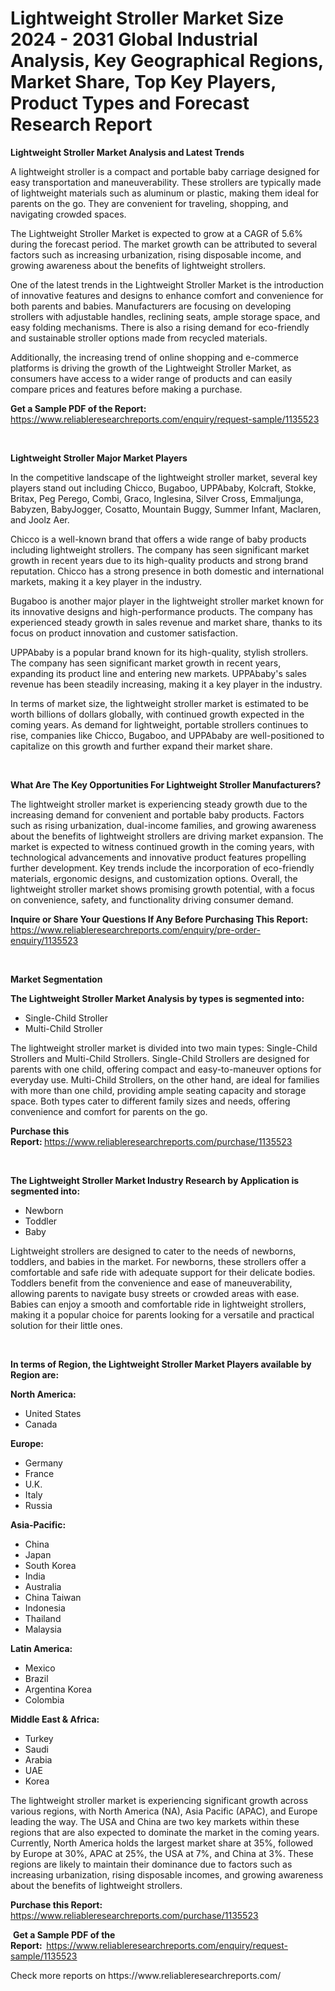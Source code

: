 <p><h1>Lightweight Stroller Market Size 2024 - 2031 Global Industrial Analysis, Key Geographical Regions, Market Share, Top Key Players, Product Types and Forecast Research Report</h1></p><p><strong>Lightweight Stroller Market Analysis and Latest Trends</strong></p>
<p><p>A lightweight stroller is a compact and portable baby carriage designed for easy transportation and maneuverability. These strollers are typically made of lightweight materials such as aluminum or plastic, making them ideal for parents on the go. They are convenient for traveling, shopping, and navigating crowded spaces.</p><p>The Lightweight Stroller Market is expected to grow at a CAGR of 5.6% during the forecast period. The market growth can be attributed to several factors such as increasing urbanization, rising disposable income, and growing awareness about the benefits of lightweight strollers. </p><p>One of the latest trends in the Lightweight Stroller Market is the introduction of innovative features and designs to enhance comfort and convenience for both parents and babies. Manufacturers are focusing on developing strollers with adjustable handles, reclining seats, ample storage space, and easy folding mechanisms. There is also a rising demand for eco-friendly and sustainable stroller options made from recycled materials.</p><p>Additionally, the increasing trend of online shopping and e-commerce platforms is driving the growth of the Lightweight Stroller Market, as consumers have access to a wider range of products and can easily compare prices and features before making a purchase.</p></p>
<p><strong>Get a Sample PDF of the Report:&nbsp;</strong> <a href="https://www.reliableresearchreports.com/enquiry/request-sample/1135523">https://www.reliableresearchreports.com/enquiry/request-sample/1135523</a></p>
<p>&nbsp;</p>
<p><strong>Lightweight Stroller Major Market Players</strong></p>
<p><p>In the competitive landscape of the lightweight stroller market, several key players stand out including Chicco, Bugaboo, UPPAbaby, Kolcraft, Stokke, Britax, Peg Perego, Combi, Graco, Inglesina, Silver Cross, Emmaljunga, Babyzen, BabyJogger, Cosatto, Mountain Buggy, Summer Infant, Maclaren, and Joolz Aer.</p><p>Chicco is a well-known brand that offers a wide range of baby products including lightweight strollers. The company has seen significant market growth in recent years due to its high-quality products and strong brand reputation. Chicco has a strong presence in both domestic and international markets, making it a key player in the industry.</p><p>Bugaboo is another major player in the lightweight stroller market known for its innovative designs and high-performance products. The company has experienced steady growth in sales revenue and market share, thanks to its focus on product innovation and customer satisfaction.</p><p>UPPAbaby is a popular brand known for its high-quality, stylish strollers. The company has seen significant market growth in recent years, expanding its product line and entering new markets. UPPAbaby's sales revenue has been steadily increasing, making it a key player in the industry.</p><p>In terms of market size, the lightweight stroller market is estimated to be worth billions of dollars globally, with continued growth expected in the coming years. As demand for lightweight, portable strollers continues to rise, companies like Chicco, Bugaboo, and UPPAbaby are well-positioned to capitalize on this growth and further expand their market share.</p></p>
<p>&nbsp;</p>
<p><strong>What Are The Key Opportunities For Lightweight Stroller Manufacturers?</strong></p>
<p><p>The lightweight stroller market is experiencing steady growth due to the increasing demand for convenient and portable baby products. Factors such as rising urbanization, dual-income families, and growing awareness about the benefits of lightweight strollers are driving market expansion. The market is expected to witness continued growth in the coming years, with technological advancements and innovative product features propelling further development. Key trends include the incorporation of eco-friendly materials, ergonomic designs, and customization options. Overall, the lightweight stroller market shows promising growth potential, with a focus on convenience, safety, and functionality driving consumer demand.</p></p>
<p><strong>Inquire or Share Your Questions If Any Before Purchasing This Report:</strong> <a href="https://www.reliableresearchreports.com/enquiry/pre-order-enquiry/1135523">https://www.reliableresearchreports.com/enquiry/pre-order-enquiry/1135523</a></p>
<p>&nbsp;</p>
<p><strong>Market Segmentation</strong></p>
<p><strong>The Lightweight Stroller Market Analysis by types is segmented into:</strong></p>
<p><ul><li>Single-Child Stroller</li><li>Multi-Child Stroller</li></ul></p>
<p><p>The lightweight stroller market is divided into two main types: Single-Child Strollers and Multi-Child Strollers. Single-Child Strollers are designed for parents with one child, offering compact and easy-to-maneuver options for everyday use. Multi-Child Strollers, on the other hand, are ideal for families with more than one child, providing ample seating capacity and storage space. Both types cater to different family sizes and needs, offering convenience and comfort for parents on the go.</p></p>
<p><strong>Purchase this Report:&nbsp;</strong><a href="https://www.reliableresearchreports.com/purchase/1135523">https://www.reliableresearchreports.com/purchase/1135523</a></p>
<p>&nbsp;</p>
<p><strong>The Lightweight Stroller Market Industry Research by Application is segmented into:</strong></p>
<p><ul><li>Newborn</li><li>Toddler</li><li>Baby</li></ul></p>
<p><p>Lightweight strollers are designed to cater to the needs of newborns, toddlers, and babies in the market. For newborns, these strollers offer a comfortable and safe ride with adequate support for their delicate bodies. Toddlers benefit from the convenience and ease of maneuverability, allowing parents to navigate busy streets or crowded areas with ease. Babies can enjoy a smooth and comfortable ride in lightweight strollers, making it a popular choice for parents looking for a versatile and practical solution for their little ones.</p></p>
<p>&nbsp;</p>
<p><strong>In terms of Region, the Lightweight Stroller Market Players available by Region are:</strong></p>
<p>
    <p> <strong> North America: </strong>
        <ul>
            <li>United States</li>
            <li>Canada</li>
        </ul>
        </p> 
    <p> <strong> Europe: </strong>
        <ul>
            <li>Germany</li>
            <li>France</li>
            <li>U.K.</li>
            <li>Italy</li>
            <li>Russia</li>
        </ul>
        </p> 
    <p> <strong> Asia-Pacific: </strong>
        <ul>
            <li>China</li>
            <li>Japan</li>
            <li>South Korea</li>
            <li>India</li>
            <li>Australia</li>
            <li>China Taiwan</li>
            <li>Indonesia</li>
            <li>Thailand</li>
            <li>Malaysia</li>
        </ul>
        </p> 
    <p> <strong> Latin America: </strong>
        <ul>
            <li>Mexico</li>
            <li>Brazil</li>
            <li>Argentina Korea</li>
            <li>Colombia</li>
        </ul>
        </p> 
    <p> <strong> Middle East & Africa: </strong>
        <ul>
            <li>Turkey</li>
            <li>Saudi</li>
            <li>Arabia</li>
            <li>UAE</li>
            <li>Korea</li>
        </ul>
    </p>
    </p>
<p><p>The lightweight stroller market is experiencing significant growth across various regions, with North America (NA), Asia Pacific (APAC), and Europe leading the way. The USA and China are two key markets within these regions that are also expected to dominate the market in the coming years. Currently, North America holds the largest market share at 35%, followed by Europe at 30%, APAC at 25%, the USA at 7%, and China at 3%. These regions are likely to maintain their dominance due to factors such as increasing urbanization, rising disposable incomes, and growing awareness about the benefits of lightweight strollers.</p></p>
<p><strong>Purchase this Report: </strong><a href="https://www.reliableresearchreports.com/purchase/1135523">https://www.reliableresearchreports.com/purchase/1135523</a></p>
<p>&nbsp;<strong>Get a Sample PDF of the Report:&nbsp;&nbsp;</strong><a href="https://www.reliableresearchreports.com/enquiry/request-sample/1135523">https://www.reliableresearchreports.com/enquiry/request-sample/1135523</a></p>
<p><strong></strong></p>
<p>Check more reports on https://www.reliableresearchreports.com/</p>